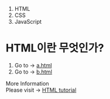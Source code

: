 
<html>
<head>
  <title>myweb1</title>
  <meta charset = "utf-8">
</head>
<body>
  <ol>
    <li>HTML</li>
    <li>CSS</li>
    <li>JavaScript</li>
  </ol>
  <h1>HTML이란 무엇인가?</h1>
</body>

<body>
  <ol>
    <li>
      Go to -> <a href="a.html" target = "_blank" title = "a.html">a.html</a>
    </li >
    <li>
     Go to -> <a href="b.html" target = "_blank" title = "b.html">b.html</a>
    </li>
  </ol>
  <p>
  More Information<br>
  Please visit -> <a href="https://www.w3schools.com/html/" target = "_blank" title = "html의 모든 것">HTML tutorial</a>
  </p>
</body>
<html>
